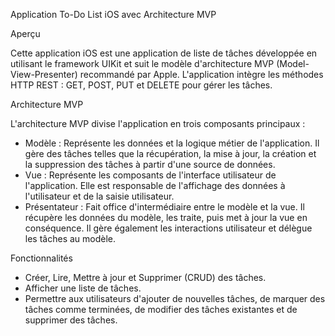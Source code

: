 Application To-Do List iOS avec Architecture MVP

Aperçu

Cette application iOS est une application de liste de tâches développée en utilisant le framework UIKit et suit le modèle d'architecture MVP (Model-View-Presenter) recommandé par Apple. L'application intègre les méthodes HTTP REST : GET, POST, PUT et DELETE pour gérer les tâches.

Architecture MVP

L'architecture MVP divise l'application en trois composants principaux :

- Modèle : Représente les données et la logique métier de l'application. Il gère des tâches telles que la récupération, la mise à jour, la création et la suppression des tâches à partir d'une source de données.
- Vue : Représente les composants de l'interface utilisateur de l'application. Elle est responsable de l'affichage des données à l'utilisateur et de la saisie utilisateur.
- Présentateur : Fait office d'intermédiaire entre le modèle et la vue. Il récupère les données du modèle, les traite, puis met à jour la vue en conséquence. Il gère également les interactions utilisateur et délègue les tâches au modèle.
  
Fonctionnalités

- Créer, Lire, Mettre à jour et Supprimer (CRUD) des tâches.
- Afficher une liste de tâches. 
- Permettre aux utilisateurs d'ajouter de nouvelles tâches, de marquer des tâches comme terminées, de modifier des tâches existantes et de supprimer des tâches.
